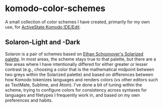 # komodo-color-schemes
A small collection of color schemes I have created, primarily for my own use, for [ActiveState Komodo IDE/Edit](http://komodoide.com/).

## Solaron-Light and -Dark
Solaron is a pair of schemes based on [Ethan Schoonover's Solarized palette](http://ethanschoonover.com/solarized). In most areas, the scheme stays true to that palette, but there are a few areas where I have intentionally differed for either greater or lesser contrast (e.g., choosing a color that is the mathematical midpoint between two greys within the Solarized palette) and based on differences between how Komodo tokenizes languages and renders colors (vs other editors such as TextMate, Sublime, and Atom). I've done a bit of tuning within the scheme, trying to configure colors for consistency across syntaxes for languages and filetypes I frequently work in, and based on my own preferences and habits.
